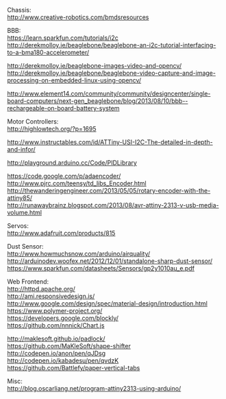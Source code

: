 Chassis:<br>
http://www.creative-robotics.com/bmdsresources

BBB:<br>
https://learn.sparkfun.com/tutorials/i2c<br>
http://derekmolloy.ie/beaglebone/beaglebone-an-i2c-tutorial-interfacing-to-a-bma180-accelerometer/

http://derekmolloy.ie/beaglebone-images-video-and-opencv/<br>
http://derekmolloy.ie/beaglebone/beaglebone-video-capture-and-image-processing-on-embedded-linux-using-opencv/

http://www.element14.com/community/community/designcenter/single-board-computers/next-gen_beaglebone/blog/2013/08/10/bbb--rechargeable-on-board-battery-system

Motor Controllers:<br>
http://highlowtech.org/?p=1695

http://www.instructables.com/id/ATTiny-USI-I2C-The-detailed-in-depth-and-infor/

http://playground.arduino.cc/Code/PIDLibrary

https://code.google.com/p/adaencoder/<br>
http://www.pjrc.com/teensy/td_libs_Encoder.html<br>
http://thewanderingengineer.com/2013/05/05/rotary-encoder-with-the-attiny85/<br>
http://runawaybrainz.blogspot.com/2013/08/avr-attiny-2313-v-usb-media-volume.html

Servos:<br>
http://www.adafruit.com/products/815

Dust Sensor:<br>
http://www.howmuchsnow.com/arduino/airquality/<br>
http://arduinodev.woofex.net/2012/12/01/standalone-sharp-dust-sensor/<br>
https://www.sparkfun.com/datasheets/Sensors/gp2y1010au_e.pdf

Web Frontend:<br>
http://httpd.apache.org/<br>
http://ami.responsivedesign.is/<br>
http://www.google.com/design/spec/material-design/introduction.html<br>
https://www.polymer-project.org/<br>
https://developers.google.com/blockly/<br>
https://github.com/nnnick/Chart.js

http://maklesoft.github.io/padlock/<br>
https://github.com/MaKleSoft/shape-shifter<br>
http://codepen.io/anon/pen/qJDsg<br>
http://codepen.io/kabadesu/pen/qvdzK<br>
https://github.com/Battlefy/paper-vertical-tabs



Misc:<br>
http://blog.oscarliang.net/program-attiny2313-using-arduino/
